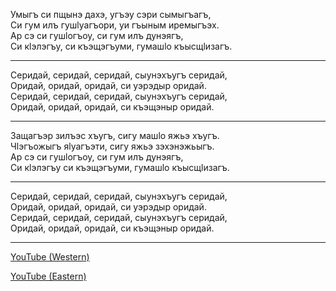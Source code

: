 Умыгъ си пщынэ дахэ, угъэу сэри сымыгъагъ,  
Си гум илъ гушlуагъори, уи гъыным иремыгъэх.  
Ар сэ си гушlогъоу, си гум илъ дунэягъ,  
Си кlэлэгъу, си къэщэгъуми, гумашlо къысщlизагъ.

---

Серидай, серидай, серидай, сыунэхъугъ серидай,  
Оридай, оридай, оридай, си уэрэдыр оридай.  
Серидай, серидай, серидай, сыунэхъугъ серидай,  
Оридай, оридай, оридай, си къэщэныр оридай.

---

Защагъэр зилъэс хъугъ, сигу машlо яжьэ хъугъ.  
Чlэгъожыгъ яlуагъэти, сигу яжьэ зэхэнэжьыгъ.  
Ар сэ си гушlогъоу, си гум илъ дунэягъ,  
Си кlэлэгъу си къэщэгъуми, гумашlо къысщlизагъ.

---

Серидай, серидай, серидай, сыунэхъугъ серидай,  
Оридай, оридай, оридай, си уэрэдыр оридай.  
Серидай, серидай, серидай, сыунэхъугъ серидай,  
Оридай, оридай, оридай, си къэщэныр оридай.

---

[YouTube (Western)](https://www.youtube.com/watch?v=z3iMtqGbQcU)

[YouTube (Eastern)](https://www.youtube.com/watch?v=WtJnQAXMMEU)
